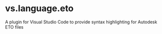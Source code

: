 # vs.language.eto
A plugin for Visual Studio Code to provide syntax highlighting for Autodesk ETO files
